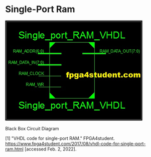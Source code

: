 # Single-Port Ram
![This is an image](https://github.com/Arif12467/Digital-System-Design-AIA/blob/4893e93908d12b023ff0c28086bfafed3c5f0c6f/Assignment-1/RAM_VHDL.jpg)

Black Box Circuit Diagram

[1] "VHDL code for single-port RAM."  FPGA4student. https://www.fpga4student.com/2017/08/vhdl-code-for-single-port-ram.html [accessed Feb. 2, 2022].
